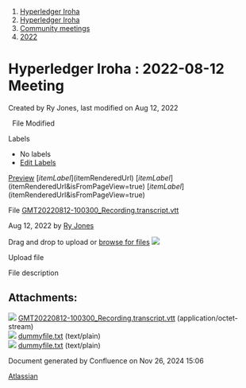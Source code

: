 1. [Hyperledger Iroha](index.html)
2. [Hyperledger Iroha](Hyperledger-Iroha_20873224.html)
3. [Community meetings](Community-meetings_21012606.html)
4. [2022](2022_21017975.html)

# Hyperledger Iroha : 2022-08-12 Meeting

Created by Ry Jones, last modified on Aug 12, 2022

  File Modified

Labels

- No labels
- [Edit Labels](# "Edit Labels")

[Preview]() [$itemLabel]($itemRenderedUrl) [$itemLabel]($itemRenderedUrl&isFromPageView=true) [$itemLabel]($itemRenderedUrl&isFromPageView=true)

File [GMT20220812-100300\_Recording.transcript.vtt](attachments/21018096/21018100.vtt "Download")

Aug 12, 2022 by [Ry Jones](/wiki/people/557058:078cecfc-fb17-4d9a-8759-b5b74efa6850)

Drag and drop to upload or [browse for files]() ![](images/icons/wait.gif)

Upload file

File description

## Attachments:

![](images/icons/bullet_blue.gif) [GMT20220812-100300\_Recording.transcript.vtt](attachments/21018096/21018100.vtt) (application/octet-stream)  
![](images/icons/bullet_blue.gif) [dummyfile.txt](attachments/21018096/21018098.txt) (text/plain)  
![](images/icons/bullet_blue.gif) [dummyfile.txt](attachments/21018096/21018099.txt) (text/plain)

Document generated by Confluence on Nov 26, 2024 15:06

[Atlassian](http://www.atlassian.com/)
